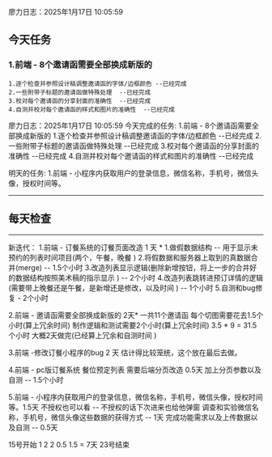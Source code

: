 廖力日志：2025年1月17日 10:05:59
## 今天任务
### 1.前端 - 8个邀请函需要全部换成新版的
	1.逐个检查并参照设计稿调整邀请函的字体/边框颜色 --已经完成
	2.一些附带子标题的邀请函做特殊处理  --已经完成
	3.校对每个邀请函的分享封面的准确性  --已经完成
	4.自测并校对每个邀请函的样式和图片的准确性  --已经完成



廖力日志：2025年1月17日 10:05:59
今天完成的任务:
1.前端 - 8个邀请函需要全部换成新版的
	1.逐个检查并参照设计稿调整邀请函的字体/边框颜色 --已经完成
	2.一些附带子标题的邀请函做特殊处理  --已经完成
	3.校对每个邀请函的分享封面的准确性  --已经完成
	4.自测并校对每个邀请函的样式和图片的准确性  --已经完成


明天的任务:
1.前端 - 小程序内获取用户的登录信息，微信名称，手机号，微信头像，授权时间等。


---------------------------------------------------------------------------

每天检查
---------------------------------------------------------------------------
---------------------------------------------------------------------------
新迭代：
1.前端 - 订餐系统的订餐页面改造 1 天 *
	1.做假数据结构 -- 用于显示未预约的列表时间项目(两个，午餐，晚餐 )
	2.将假数据和服务器上取到的真数据合并(merge) -- 1.5个小时
	3.改造列表显示逻辑(删除新增按钮，将上一步的合并好的数据结构按照美术稿的指示显示 ) -- 2个小时
	4.改造列表跳转进预订详情的逻辑(需要带上晚餐还是午餐，是新增还是修改，以及时间 ) -- 1个小时
	5.自测和bug修复 - 2个小时

2.前端 - 邀请函需要全部换成新版的 2天*
	一共11个邀请函
	每个切图需要花去1.5个小时(算上冗余时间)
	制作逻辑和测试需要2个小时(算上冗余时间)
	3.5 * 9 = 31.5个小时
	大概2天做完(已经算上冗余和自测时间 )

3.前端 -修改订餐小程序的bug 2 天
	估计得比较笼统，这个放在最后去做。

4.前端 - pc版订餐系统 餐位预定列表 需要后端分页改造 0.5天
	加上分页参数以及自测 -- 1.5个小时

5.前端 - 小程序内获取用户的登录信息，微信名称，手机号，微信头像，授权时间等。1.5天
	不授权也可以看 -- 不授权的话下次进来也给他弹窗
	调查和实验微信名称，手机号，微信头像这些数据的获得方式 -- 1天
	完成功能需求以及上传数据以及自测 -- 0.5天


15号开始 1 2 2 0.5 1.5 = 7天
23号结束












